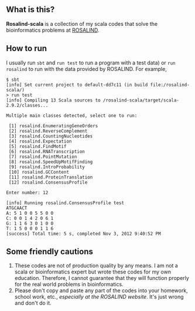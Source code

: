 ## What is this?

**Rosalind-scala** is a collection of my scala codes that solve the bioinformatics problems at [ROSALIND](http://rosalind.info).

## How to run

I usually run ```sbt``` and ```run test``` to run a program with a test data) or ```run rosalind``` to run with the data provided by ROSALIND. For example,

    $ sbt
    [info] Set current project to default-dd7c11 (in build file:/rosalind-scala/)
    > run test
    [info] Compiling 13 Scala sources to /rosalind-scala/target/scala-2.9.2/classes...

    Multiple main classes detected, select one to run:

     [1] rosalind.EnumeratingGeneOrders
     [2] rosalind.ReverseComplement
     [3] rosalind.CountingNucleotides
     [4] rosalind.Expectation
     [5] rosalind.FindMotif
     [6] rosalind.RNATranscription
     [7] rosalind.PointMutation
     [8] rosalind.SpeedUpMotifFinding
     [9] rosalind.IntroProbability
     [10] rosalind.GCContent
     [11] rosalind.ProteinTranslation
     [12] rosalind.ConsensusProfile

    Enter number: 12

    [info] Running rosalind.ConsensusProfile test
    ATGCAACT
    A: 5 1 0 0 5 5 0 0
    C: 0 0 1 4 2 0 6 1
    G: 1 1 6 3 0 1 0 0
    T: 1 5 0 0 0 1 1 6
    [success] Total time: 5 s, completed Nov 3, 2012 9:40:52 PM


## Some friendly cautions

1. These codes are not of production quality by any means. I am not a scala or bioinformatics expert but wrote these codes for my own education. Therefore, I cannot guarantee that they will function properly for the real world problems in bioinformatics.
2. Please don't copy and paste any part of the codes into your homework, school work, etc., *especially at the ROSALIND website*. It's just wrong and don't do it. 

